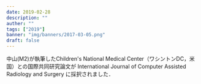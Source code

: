 ```yaml
---
date: 2019-02-28
description: ""
auther: ""
tags: ["2019"]
banner: "img/banners/2017-03-05.png"
draft: false
---
```

中山(M2)が執筆したChildren's National Medical Center（ワシントンDC，米国）との国際共同研究論文が International Journal of Computer Assisted Radiology and Surgery に採択されました．
